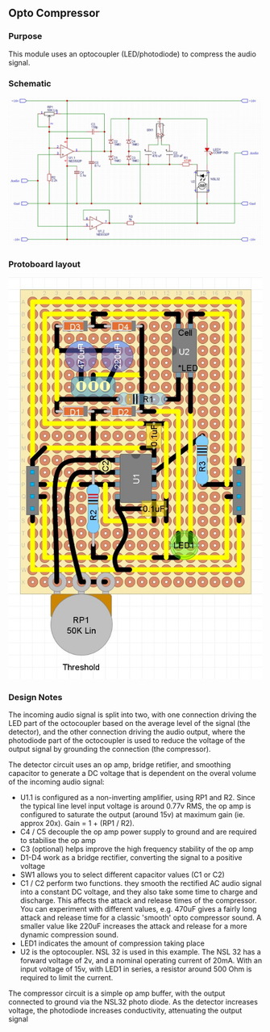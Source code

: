 ## Opto Compressor

### Purpose
This module uses an optocoupler (LED/photodiode) to compress the audio signal.

### Schematic
![alt text](schematic.jpg)

### Protoboard layout
![alt text](protoboard.jpg)

### Design Notes
The incoming audio signal is split into two, with one connection driving the LED part of the octocoupler based on the average level of the signal (the detector), and the other connection driving the audio output, where the photodiode part of the octocoupler is used to reduce the voltage of the output signal by grounding the connection (the compressor).

The detector circuit uses an op amp, bridge retifier, and smoothing capacitor to generate a DC voltage that is dependent on the overal volume of the incoming audio signal:
- U1.1 is configured as a non-inverting amplifier, using RP1 and R2. Since the typical line level input voltage is around 0.77v RMS, the op amp is configured to saturate the output (around 15v) at maximum gain (ie. approx 20x). Gain = 1 + (RP1 / R2). 
- C4 / C5 decouple the op amp power supply to ground and are required to stabilise the op amp
- C3 (optional) helps improve the high frequency stability of the op amp
- D1-D4 work as a bridge rectifier, converting the signal to a positive voltage
- SW1 allows you to select different capacitor values (C1 or C2)
- C1 / C2  perform two functions. they smooth the rectified AC audio signal into a constant DC voltage, and they also take some time to charge and discharge. This affects the attack and release times of the compressor. You can experiment with different values, e.g. 470uF gives a fairly long attack and release time for a classic 'smooth' opto compressor sound. A smaller value like 220uF increases the attack and release for a more dynamic compression sound.
- LED1 indicates the amount of compression taking place
- U2 is the optocoupler. NSL 32 is used in this example. The NSL 32 has a forward voltage of 2v, and a nominal operating current of 20mA. With an input voltage of 15v, with LED1 in series, a resistor around 500 Ohm is required to limit the current.

The compressor circuit is a simple op amp buffer, with the output connected to ground via the NSL32 photo diode. As the detector increases voltage, the photodiode increases conductivity, attenuating the output signal